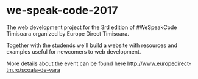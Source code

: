 # we-speak-code-2017
The web development project for the 3rd edition of #WeSpeakCode Timisoara organized by Europe Direct Timisoara. 

Together with the studends we'll build a website with resources and examples useful for newcomers to web development.

More details about the event can be found here http://www.europedirect-tm.ro/scoala-de-vara
